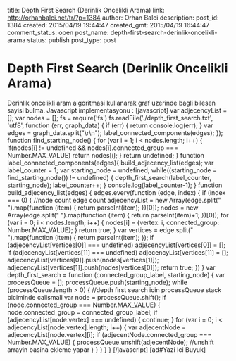 title: Depth First Search (Derinlik Oncelikli Arama)
link: http://orhanbalci.net/tr/?p=1384
author: Orhan Balci
description: 
post_id: 1384
created: 2015/04/19 19:44:47
created_gmt: 2015/04/19 16:44:47
comment_status: open
post_name: depth-first-search-derinlik-oncelikli-arama
status: publish
post_type: post

# Depth First Search (Derinlik Oncelikli Arama)

Derinlik oncelikli aram algoritmasi kullanarak graf uzerinde bagli bilesen sayisi bulma. Javascript implementasyonu : [javascript] var adjecencyList = []; var nodes = []; fs = require('fs') fs.readFile('./depth_first_search.txt', 'utf8', function (err, graph_data) { if (err) { return console.log(err); } var edges = graph_data.split("\r\n"); label_connected_components(edges); }); function find_starting_node() { for (var i = 1; i < nodes.length; i++) { if(nodes[i] != undefined && nodes[i].connected_group === Number.MAX_VALUE) return nodes[i]; } return undefined; } function label_connected_components(edges){ build_adjecency_list(edges); var label_counter = 1; var starting_node = undefined; while((starting_node = find_starting_node()) != undefined) { depth_first_search(label_counter, starting_node); label_counter++; } console.log(label_counter-1); } function build_adjecency_list(edges) { edges.every(function (edge, index) { if (index === 0) { //node count edge count adjecencyList = new Array(edge.split(" ").map(function (item) { return parseInt(item); })[0]); nodes = new Array(edge.split(" ").map(function (item) { return parseInt(item)+1; })[0]); for (var i = 0; i < nodes.length; i++) { nodes[i] = {vertex: i, connected_group: Number.MAX_VALUE}; } return true; } var vertices = edge.split(" ").map(function (item) { return parseInt(item); }); if (adjecencyList[vertices[0]] === undefined) adjecencyList[vertices[0]] = []; if (adjecencyList[vertices[1]] === undefined) adjecencyList[vertices[1]] = []; adjecencyList[vertices[0]].push(nodes[vertices[1]]); adjecencyList[vertices[1]].push(nodes[vertices[0]]); return true; }) } var depth_first_search = function (connected_group_label, starting_node) { var processQueue = []; processQueue.push(starting_node); while (processQueue.length > 0) { //depth first search icin processQueue stack biciminde calismali var node = processQueue.shift(); if (node.connected_group === Number.MAX_VALUE) { node.connected_group = connected_group_label; if (adjecencyList[node.vertex] === undefined) { continue; } for (var i = 0; i < adjecencyList[node.vertex].length; i++) { var adjecentNode = adjecencyList[node.vertex][i]; if (adjecentNode.connected_group === Number.MAX_VALUE) { processQueue.unshift(adjecentNode); //unshift arrayin basina ekleme yapar } } } } } [/javascript] [ad#Yazi Ici Buyuk]